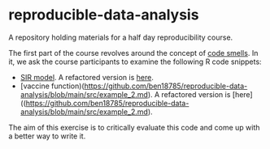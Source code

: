 # reproducible-data-analysis
A repository holding materials for a half day reproducibility course.

The first part of the course revolves around the concept of [code smells](https://refactoring.guru/refactoring/smells).
In it, we ask the course participants to examine the following R code snippets:

- [SIR model](https://github.com/ben18785/reproducible-data-analysis/blob/main/src/example_1.md). A refactored version is [here]((https://github.com/ben18785/reproducible-data-analysis/blob/main/src/example_1_answer.md)).
- [vaccine function)(https://github.com/ben18785/reproducible-data-analysis/blob/main/src/example_2.md). A refactored version is [here]((https://github.com/ben18785/reproducible-data-analysis/blob/main/src/example_2.md).

The aim of this exercise is to critically evaluate this code and come up with a better way to write it.
